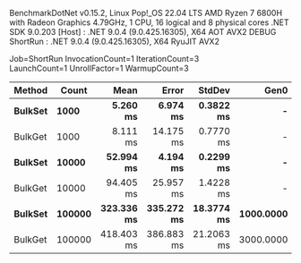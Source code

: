 
BenchmarkDotNet v0.15.2, Linux Pop!_OS 22.04 LTS
AMD Ryzen 7 6800H with Radeon Graphics 4.79GHz, 1 CPU, 16 logical and 8 physical cores
.NET SDK 9.0.203
  [Host]   : .NET 9.0.4 (9.0.425.16305), X64 AOT AVX2 DEBUG
  ShortRun : .NET 9.0.4 (9.0.425.16305), X64 RyuJIT AVX2

Job=ShortRun  InvocationCount=1  IterationCount=3  
LaunchCount=1  UnrollFactor=1  WarmupCount=3  

 Method  | Count  | Mean       | Error      | StdDev     | Gen0      | Gen1      | Allocated    |
-------- |------- |-----------:|-----------:|-----------:|----------:|----------:|-------------:|
 **BulkSet** | **1000**   |   **5.260 ms** |   **6.974 ms** |  **0.3822 ms** |         **-** |         **-** |   **1004.97 KB** |
 BulkGet | 1000   |   8.111 ms |  14.175 ms |  0.7770 ms |         - |         - |   2405.34 KB |
 **BulkSet** | **10000**  |  **52.994 ms** |   **4.194 ms** |  **0.2299 ms** |         **-** |         **-** |    **9951.9 KB** |
 BulkGet | 10000  |  94.405 ms |  25.957 ms |  1.4228 ms |         - |         - |  23909.41 KB |
 **BulkSet** | **100000** | **323.336 ms** | **335.272 ms** | **18.3774 ms** | **1000.0000** |         **-** |  **95510.19 KB** |
 BulkGet | 100000 | 418.403 ms | 386.883 ms | 21.2063 ms | 3000.0000 | 1000.0000 | 234434.76 KB |
